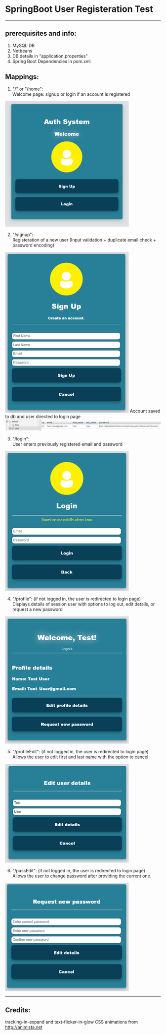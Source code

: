 # SpringBoot User Registeration Test
<hr>

## prerequisites and info:
1) MySQL DB
2) Netbeans
3) DB details in "application.properties"
4) Spring Boot Dependencies in pom.xml

## Mappings:

1) "/" or "/home":
<br>Welcome page: signup or login if an account is registered
<img src="screens/main.png" width="400">

2) "/signup":
<br> Registeration of a new user (Input validation + duplicate email check + password encoding)
<img src="screens/signup.png" width="400">
Account saved to db and user directed to login page
<img src="screens/DB.png">

3) "/login":
<br> User enters previously registered email and password
<img src="screens/login.png" width="400">

4) "/profile": (if not logged in, the user is redirected to login page)
<br> Displays details of session user with options to log out, edit details, or request a new password 
<img src="screens/profile.png" width="400">

5) "/profileEdit": (if not logged in, the user is redirected to login page)
<br> Allows the user to edit first and last name with the option to cancel
<img src="screens/profile_edit.png" width="400">

6) "/passEdit": (if not logged in, the user is redirected to login page)
<br> Allows the user to change password after providing the current one.
<img src="screens/profile_pass.png" width="400">

<hr>

## Credits:
tracking-in-expand and text-flicker-in-glow CSS animations from http://animista.net
